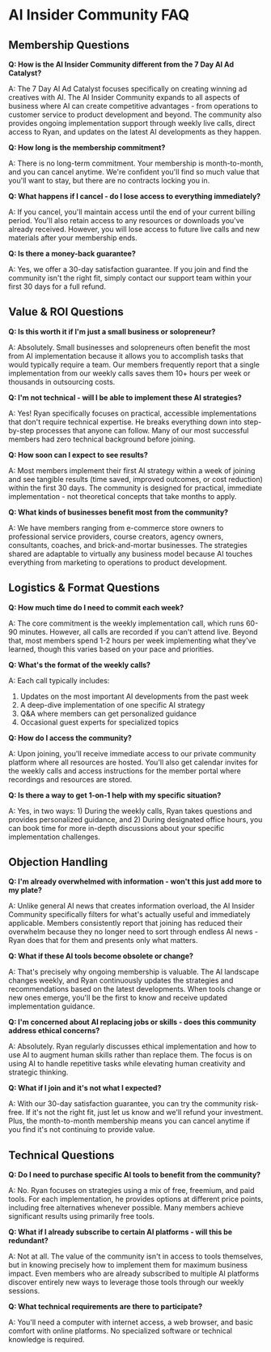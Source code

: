 # AI Insider Community FAQ

## Membership Questions

**Q: How is the AI Insider Community different from the 7 Day AI Ad Catalyst?**

A: The 7 Day AI Ad Catalyst focuses specifically on creating winning ad creatives with AI. The AI Insider Community expands to all aspects of business where AI can create competitive advantages - from operations to customer service to product development and beyond. The community also provides ongoing implementation support through weekly live calls, direct access to Ryan, and updates on the latest AI developments as they happen.

**Q: How long is the membership commitment?**

A: There is no long-term commitment. Your membership is month-to-month, and you can cancel anytime. We're confident you'll find so much value that you'll want to stay, but there are no contracts locking you in.

**Q: What happens if I cancel - do I lose access to everything immediately?**

A: If you cancel, you'll maintain access until the end of your current billing period. You'll also retain access to any resources or downloads you've already received. However, you will lose access to future live calls and new materials after your membership ends.

**Q: Is there a money-back guarantee?**

A: Yes, we offer a 30-day satisfaction guarantee. If you join and find the community isn't the right fit, simply contact our support team within your first 30 days for a full refund.

## Value & ROI Questions

**Q: Is this worth it if I'm just a small business or solopreneur?**

A: Absolutely. Small businesses and solopreneurs often benefit the most from AI implementation because it allows you to accomplish tasks that would typically require a team. Our members frequently report that a single implementation from our weekly calls saves them 10+ hours per week or thousands in outsourcing costs.

**Q: I'm not technical - will I be able to implement these AI strategies?**

A: Yes! Ryan specifically focuses on practical, accessible implementations that don't require technical expertise. He breaks everything down into step-by-step processes that anyone can follow. Many of our most successful members had zero technical background before joining.

**Q: How soon can I expect to see results?**

A: Most members implement their first AI strategy within a week of joining and see tangible results (time saved, improved outcomes, or cost reduction) within the first 30 days. The community is designed for practical, immediate implementation - not theoretical concepts that take months to apply.

**Q: What kinds of businesses benefit most from the community?**

A: We have members ranging from e-commerce store owners to professional service providers, course creators, agency owners, consultants, coaches, and brick-and-mortar businesses. The strategies shared are adaptable to virtually any business model because AI touches everything from marketing to operations to product development.

## Logistics & Format Questions

**Q: How much time do I need to commit each week?**

A: The core commitment is the weekly implementation call, which runs 60-90 minutes. However, all calls are recorded if you can't attend live. Beyond that, most members spend 1-2 hours per week implementing what they've learned, though this varies based on your pace and priorities.

**Q: What's the format of the weekly calls?**

A: Each call typically includes:
1. Updates on the most important AI developments from the past week
2. A deep-dive implementation of one specific AI strategy
3. Q&A where members can get personalized guidance
4. Occasional guest experts for specialized topics

**Q: How do I access the community?**

A: Upon joining, you'll receive immediate access to our private community platform where all resources are hosted. You'll also get calendar invites for the weekly calls and access instructions for the member portal where recordings and resources are stored.

**Q: Is there a way to get 1-on-1 help with my specific situation?**

A: Yes, in two ways: 1) During the weekly calls, Ryan takes questions and provides personalized guidance, and 2) During designated office hours, you can book time for more in-depth discussions about your specific implementation challenges.

## Objection Handling

**Q: I'm already overwhelmed with information - won't this just add more to my plate?**

A: Unlike general AI news that creates information overload, the AI Insider Community specifically filters for what's actually useful and immediately applicable. Members consistently report that joining has reduced their overwhelm because they no longer need to sort through endless AI news - Ryan does that for them and presents only what matters.

**Q: What if these AI tools become obsolete or change?**

A: That's precisely why ongoing membership is valuable. The AI landscape changes weekly, and Ryan continuously updates the strategies and recommendations based on the latest developments. When tools change or new ones emerge, you'll be the first to know and receive updated implementation guidance.

**Q: I'm concerned about AI replacing jobs or skills - does this community address ethical concerns?**

A: Absolutely. Ryan regularly discusses ethical implementation and how to use AI to augment human skills rather than replace them. The focus is on using AI to handle repetitive tasks while elevating human creativity and strategic thinking.

**Q: What if I join and it's not what I expected?**

A: With our 30-day satisfaction guarantee, you can try the community risk-free. If it's not the right fit, just let us know and we'll refund your investment. Plus, the month-to-month membership means you can cancel anytime if you find it's not continuing to provide value.

## Technical Questions

**Q: Do I need to purchase specific AI tools to benefit from the community?**

A: No. Ryan focuses on strategies using a mix of free, freemium, and paid tools. For each implementation, he provides options at different price points, including free alternatives whenever possible. Many members achieve significant results using primarily free tools.

**Q: What if I already subscribe to certain AI platforms - will this be redundant?**

A: Not at all. The value of the community isn't in access to tools themselves, but in knowing precisely how to implement them for maximum business impact. Even members who are already subscribed to multiple AI platforms discover entirely new ways to leverage those tools through our weekly sessions.

**Q: What technical requirements are there to participate?**

A: You'll need a computer with internet access, a web browser, and basic comfort with online platforms. No specialized software or technical knowledge is required. 